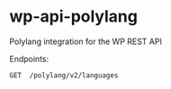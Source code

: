# wp-api-polylang

Polylang integration for the WP REST API

Endpoints:

```
GET  /polylang/v2/languages
```